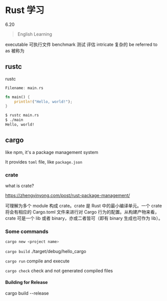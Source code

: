 # Rust 学习

6.20

> English Learning

executable 可执行文件
benchmark 测试 评估
intricate 复杂的
be referred to as 被称为

## rustc

rustc

```rs
Filename: main.rs

fn main() {
    println!("Hello, world!");
}
```

```sh
$ rustc main.rs
$ ./main
Hello, world!
```

## cargo

like npm, it's a package management system

It provides `toml` file, like `package.json`

### crate

what is crate?

https://zhengyinyong.com/post/rust-package-management/

可理解为多个 module 构成 crate。crate 是 Rust 中的最小编译单元。一个 crate 将会有相应的 Cargo.toml 文件来进行对 Cargo 行为的配置。从构建产物来看，crate 可是一个 lib 或者 binary，亦或二者皆可（即有 binary 生成也可作为 lib）。

### Some commands

```sh
cargo new <project name>
```

`cargo build`
./target/debug/hello_cargo

`cargo run`
compile and execute

`cargo check`
check and not generated compiled files

#### Building for Release

cargo build --release

